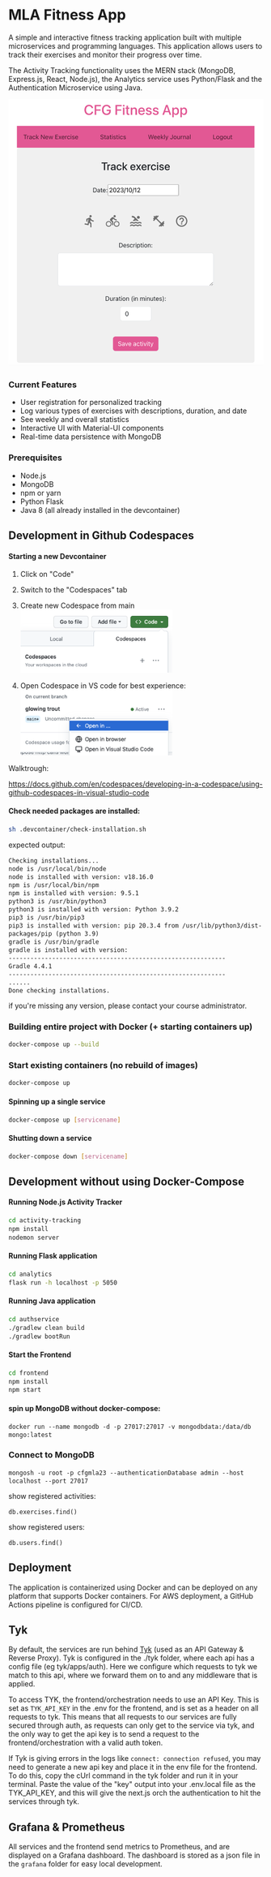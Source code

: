 # MLA Fitness App

A simple and interactive fitness tracking application built with multiple microservices and programming languages. This application allows users to track their exercises and monitor their progress over time.

The Activity Tracking functionality uses the MERN stack (MongoDB, Express.js, React, Node.js), the Analytics service uses Python/Flask and the Authentication Microservice using Java.

![Screenshot](screenshots/frontpage.png)

### Current Features

- User registration for personalized tracking
- Log various types of exercises with descriptions, duration, and date
- See weekly and overall statistics
- Interactive UI with Material-UI components
- Real-time data persistence with MongoDB

### Prerequisites

- Node.js
- MongoDB
- npm or yarn
- Python Flask
- Java 8
  (all already installed in the devcontainer)

## Development in Github Codespaces

#### Starting a new Devcontainer

1. Click on "Code"
2. Switch to the "Codespaces" tab
3. Create new Codespace from main
   <img src="screenshots/codespaces.png" width="300"/>

4. Open Codespace in VS code for best experience:
   <img src="screenshots/codespaces2.png" width="300"/>

Walktrough:

https://docs.github.com/en/codespaces/developing-in-a-codespace/using-github-codespaces-in-visual-studio-code

#### Check needed packages are installed:

```sh
sh .devcontainer/check-installation.sh
```

expected output:

```
Checking installations...
node is /usr/local/bin/node
node is installed with version: v18.16.0
npm is /usr/local/bin/npm
npm is installed with version: 9.5.1
python3 is /usr/bin/python3
python3 is installed with version: Python 3.9.2
pip3 is /usr/bin/pip3
pip3 is installed with version: pip 20.3.4 from /usr/lib/python3/dist-packages/pip (python 3.9)
gradle is /usr/bin/gradle
gradle is installed with version:
------------------------------------------------------------
Gradle 4.4.1
------------------------------------------------------------
......
Done checking installations.
```

if you're missing any version, please contact your course administrator.

### Building entire project with Docker (+ starting containers up)

```sh
docker-compose up --build
```

### Start existing containers (no rebuild of images)

```sh
docker-compose up
```

#### Spinning up a single service

```sh
docker-compose up [servicename]
```

#### Shutting down a service

```sh
docker-compose down [servicename]
```

## Development without using Docker-Compose

#### Running Node.js Activity Tracker

```sh
cd activity-tracking
npm install
nodemon server
```

#### Running Flask application

```sh
cd analytics
flask run -h localhost -p 5050
```

#### Running Java application

```sh
cd authservice
./gradlew clean build
./gradlew bootRun
```

#### Start the Frontend

```sh
cd frontend
npm install
npm start
```

#### spin up MongoDB without docker-compose:

```
docker run --name mongodb -d -p 27017:27017 -v mongodbdata:/data/db mongo:latest
```

### Connect to MongoDB

```
mongosh -u root -p cfgmla23 --authenticationDatabase admin --host localhost --port 27017
```

show registered activities:

```
db.exercises.find()
```

show registered users:

```
db.users.find()
```

## Deployment

The application is containerized using Docker and can be deployed on any platform that supports Docker containers. For AWS deployment, a GitHub Actions pipeline is configured for CI/CD.

## Tyk

By default, the services are run behind [Tyk](https://tyk.io/) (used as an API Gateway & Reverse Proxy). Tyk is configured in the ./tyk folder, where each api has a config file (eg tyk/apps/auth). Here we configure which requests to tyk we match to this api, where we forward them on to and any middleware that is applied.

To access TYK, the frontend/orchestration needs to use an API Key. This is set as `TYK_API_KEY` in the .env for the frontend, and is set as a header on all requests to tyk. This means that all requests to our services are fully secured through auth, as requests can only get to the service via tyk, and the only way to get the api key is to send a request to the frontend/orchestration with a valid auth token.

If Tyk is giving errors in the logs like `connect: connection refused`, you may need to generate a new api key and place it in the env file for the frontend. 
To do this, copy the cUrl command in the tyk folder and run it in your terminal. Paste the value of the "key" output into your .env.local file as the TYK_API_KEY, and this will give the next.js orch the authentication to hit the services through tyk.

## Grafana & Prometheus

All services and the frontend send metrics to Prometheus, and are displayed on a Grafana dashboard. The dashboard is stored as a json file in the `grafana` folder for easy local development.
